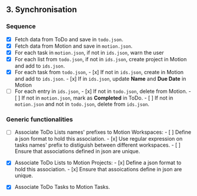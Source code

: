 ﻿## 3. Synchronisation

### Sequence
- [x] Fetch data from ToDo and save in `todo.json`.
- [x] Fetch data from Motion and save in `motion.json`.
- [x] For each task in `motion.json`, if not in `ids.json`, warn the user
- [x] For each list from `todo.json`, if not in `ids.json`, create project in Motion and add to `ids.json`.
- [x] For each task from `todo.json`,
      - [x] If not in `ids.json`, create in Motion and add to `ids.json`.
      - [x] If in `ids.json`, update **Name** and **Due Date** in Motion
- [ ] For each entry in `ids.json`,
      - [x] If not in `todo.json`, delete from Motion.
      - [ ] If not in `motion.json`, mark as **Completed** in ToDo.
      - [ ] If not in `motion.json` and not in `todo.json`, delete from `ids.json`.

### Generic functionalities
- [ ] Associate ToDo Lists names' prefixes to Motion Workspaces:
      - [ ] Define a json format to hold this association.
      - [x] Use regular expression on tasks names' prefix to distiguish between different workspaces.
      - [ ] Ensure that associations defined in json are unique.
- [x] Associate ToDo Lists to Motion Projects:
      - [x] Define a json format to hold this association.
      - [x] Ensure that assoications define in json are unique.
- [x] Associate ToDo Tasks to Motion Tasks.


